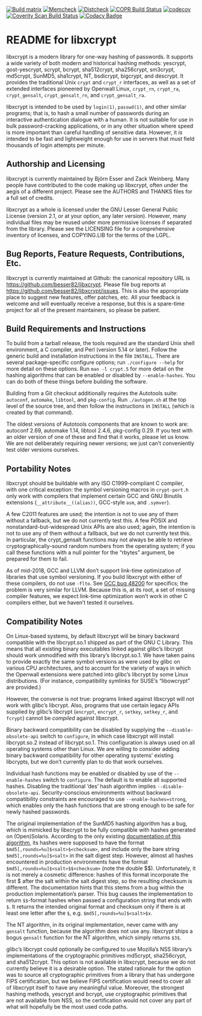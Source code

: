 [![Build matrix](https://github.com/besser82/libxcrypt/actions/workflows/config-matrix.yml/badge.svg)](https://github.com/besser82/libxcrypt/actions/workflows/config-matrix.yml)
[![Memcheck](https://github.com/besser82/libxcrypt/actions/workflows/memcheck.yml/badge.svg)](https://github.com/besser82/libxcrypt/actions/workflows/memcheck.yml)
[![Distcheck](https://github.com/besser82/libxcrypt/actions/workflows/distcheck.yml/badge.svg)](https://github.com/besser82/libxcrypt/actions/workflows/distcheck.yml)
[![COPR Build Status](https://copr.fedorainfracloud.org/coprs/besser82/libxcrypt_CI/package/libxcrypt/status_image/last_build.png)](https://copr.fedorainfracloud.org/coprs/besser82/libxcrypt_CI)
[![codecov](https://codecov.io/gh/besser82/libxcrypt/branch/develop/graph/badge.svg)](https://codecov.io/gh/besser82/libxcrypt)
[![Coverity Scan Build Status](https://scan.coverity.com/projects/17073/badge.svg)](https://scan.coverity.com/projects/besser82-libxcrypt)
[![Codacy Badge](https://api.codacy.com/project/badge/Grade/1ebaa2314aca4bab92e14130906d5096)](https://www.codacy.com/manual/besser82/libxcrypt?utm_source=github.com&amp;utm_medium=referral&amp;utm_content=besser82/libxcrypt&amp;utm_campaign=Badge_Grade)

README for libxcrypt
====================

libxcrypt is a modern library for one-way hashing of passwords.  It
supports a wide variety of both modern and historical hashing methods:
yescrypt, gost-yescrypt, scrypt, bcrypt, sha512crypt, sha256crypt,
sm3crypt, md5crypt, SunMD5, sha1crypt, NT, bsdicrypt, bigcrypt,
and descrypt.
It provides the traditional Unix `crypt` and `crypt_r` interfaces, as
well as a set of extended interfaces pioneered by Openwall Linux,
`crypt_rn`, `crypt_ra`, `crypt_gensalt`, `crypt_gensalt_rn`, and
`crypt_gensalt_ra`.

libxcrypt is intended to be used by `login(1)`, `passwd(1)`, and other
similar programs; that is, to hash a small number of passwords during
an interactive authentication dialogue with a human.  It is not
suitable for use in bulk password-cracking applications, or in any
other situation where speed is more important than careful handling of
sensitive data.  However, it *is* intended to be fast and lightweight
enough for use in servers that must field thousands of login attempts
per minute.

Authorship and Licensing
------------------------

libxcrypt is currently maintained by Björn Esser and Zack Weinberg.
Many people have contributed to the code making up libxcrypt, often
under the aegis of a different project.  Please see the AUTHORS and
THANKS files for a full set of credits.

libxcrypt as a whole is licensed under the GNU Lesser General Public
License (version 2.1, or at your option, any later version).  However,
many individual files may be reused under more permissive licenses if
separated from the library.  Please see the LICENSING file for a
comprehensive inventory of licenses, and COPYING.LIB for the terms of
the LGPL.

Bug Reports, Feature Requests, Contributions, Etc.
--------------------------------------------------

libxcrypt is currently maintained at Github: the canonical repository
URL is <https://github.com/besser82/libxcrypt>.  Please file bug
reports at <https://github.com/besser82/libxcrypt/issues>.  This is
also the appropriate place to suggest new features, offer patches,
etc.  All your feedback is welcome and will eventually receive a
response, but this is a spare-time project for all of the present
maintainers, so please be patient.

Build Requirements and Instructions
-----------------------------------

To build from a tarball release, the tools required are the standard
Unix shell environment, a C compiler, and Perl (version 5.14 or
later).  Follow the generic build and installation instructions in the
file `INSTALL`.  There are several package-specific configure options;
run `./configure --help` for more detail on these options.
Run `man -l crypt.5` for more detail on the hashing algorithms that
can be enabled or disabled by `--enable-hashes`.  You can do both of
these things before building the software.

Building from a Git checkout additionally requires the Autotools
suite: `autoconf`, `automake`, `libtool`, and `pkg-config`.
Run `./autogen.sh` at the top level of the source tree, and then
follow the instructions in `INSTALL` (which is created by that command).

The oldest versions of Autotools components that are known to work
are: autoconf 2.69, automake 1.14, libtool 2.4.6, pkg-config 0.29.
If you test with an older version of one of these and find that it
works, please let us know.  We are not deliberately requiring newer
versions; we just can’t conveniently test older versions ourselves.

Portability Notes
-----------------

libxcrypt should be buildable with any ISO C1999-compliant C compiler,
with one critical exception: the symbol versioning macros in
`crypt-port.h` only work with compilers that implement certain GCC and
GNU Binutils extensions (`__attribute__((alias))`, GCC-style `asm`,
and `.symver`).

A few C2011 features are used; the intention is not to use any of them
without a fallback, but we do not currently test this.  A few POSIX
and nonstandard-but-widespread Unix APIs are also used; again, the
intention is not to use any of them without a fallback, but we do not
currently test this.  In particular, the crypt_gensalt functions may
not always be able to retrieve cryptographically-sound random numbers
from the operating system; if you call these functions with a null
pointer for the “rbytes” argument, be prepared for them to fail.

As of mid-2018, GCC and LLVM don’t support link-time optimization of
libraries that use symbol versioning.  If you build libxcrypt with
either of these compilers, do not use `-flto`.  See [GCC bug 48200][1]
for specifics; the problem is very similar for LLVM.  Because this is,
at its root, a set of missing compiler features, we expect link-time
optimization won’t work in other C compilers either, but we haven’t
tested it ourselves.

[1]: https://gcc.gnu.org/bugzilla/show_bug.cgi?id=48200

Compatibility Notes
-------------------

On Linux-based systems, by default libxcrypt will be binary backward
compatible with the libcrypt.so.1 shipped as part of the GNU C
Library.  This means that all existing binary executables linked
against glibc’s libcrypt should work unmodified with this library’s
libcrypt.so.1.  We have taken pains to provide exactly the same symbol
versions as were used by glibc on various CPU architectures, and to
account for the variety of ways in which the Openwall extensions were
patched into glibc’s libcrypt by some Linux distributions.  (For
instance, compatibility symlinks for SUSE’s “libowcrypt” are provided.)

However, the converse is not true: programs linked against libxcrypt
will not work with glibc’s libcrypt.  Also, programs that use certain
legacy APIs supplied by glibc’s libcrypt (`encrypt`, `encrypt_r`,
`setkey`, `setkey_r`, and `fcrypt`) cannot be *compiled* against
libxcrypt.

Binary backward compatibility can be disabled by supplying the
`--disable-obsolete-api` switch to `configure`, in which case libxcrypt
will install libcrypt.so.2 instead of libcrypt.so.1.  This
configuration is always used on all operating systems other than
Linux.  We are willing to consider adding binary backward
compatibility for other operating systems’ existing libcrypts, but we
don’t currently plan to do that work ourselves.

Individual hash functions may be enabled or disabled by use of the
`--enable-hashes` switch to `configure`.  The default is to enable all
supported hashes.  Disabling the traditional ‘des’ hash algorithm
implies `--disable-obsolete-api`.  Security-conscious environments
without backward compatibility constraints are encouraged to use
`--enable-hashes=strong`, which enables only the hash functions that
are strong enough to be safe for newly hashed passwords.

The original implementation of the SunMD5 hashing algorithm has a bug,
which is mimicked by libxcrypt to be fully compatible with hashes
generated on (Open)Solaris.  According to the only existing
[documentation of this algorithm][2], its hashes were supposed to have
the format `$md5[,rounds=%u]$<salt>$<checksum>`, and include only the
bare string `$md5[,rounds=%u]$<salt>` in the salt digest
step. However, almost all hashes encountered in production
environments have the format `$md5[,rounds=%u]$<salt>$$<checksum>`
(note the double $$).  Unfortunately, it is not merely a cosmetic
difference: hashes of this format incorporate the first $ after the
salt within the salt digest step, so the resulting checksum is
different.  The documentation hints that this stems from a bug within
the production implementation’s parser.  This bug causes the
implementation to return `$$`-format hashes when passed a
configuration string that ends with `$`.  It returns the intended
original format and checksum only if there is at least one letter
after the `$`, e.g. `$md5[,rounds=%u]$<salt>$x`.

The NT algorithm, in its original implementation, never came with any
`gensalt` function, because the algorithm does not use any.  libxcrypt
ships a bogus `gensalt` function for the NT algorithm, which simply
returns `$3$`.

glibc’s libcrypt could optionally be configured to use Mozilla’s NSS
library’s implementations of the cryptographic primitives md5crypt,
sha256crypt, and sha512crypt.  This option is not available in
libxcrypt, because we do not currently believe it is a desirable
option.  The stated rationale for the option was to source all
cryptographic primitives from a library that has undergone FIPS
certification, but we believe FIPS certification would need to cover
all of libxcrypt itself to have any meaningful value.  Moreover, the
strongest hashing methods, yescrypt and bcrypt, use cryptographic
primitives that are not available from NSS, so the certification
would not cover any part of what will hopefully be the most used code
paths.

[2]: https://dropsafe.crypticide.com/article/1389
